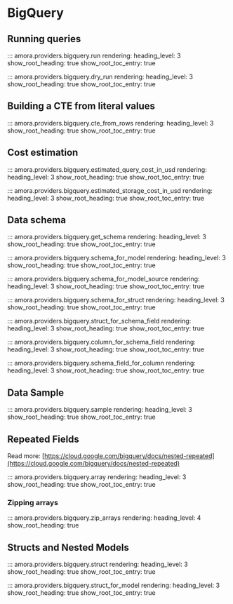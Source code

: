 # BigQuery

## Running queries

::: amora.providers.bigquery.run
    rendering:
        heading_level: 3
        show_root_heading: true
        show_root_toc_entry: true

::: amora.providers.bigquery.dry_run
    rendering:
        heading_level: 3
        show_root_heading: true
        show_root_toc_entry: true

## Building a CTE from literal values

::: amora.providers.bigquery.cte_from_rows
    rendering:
        heading_level: 3
        show_root_heading: true
        show_root_toc_entry: true

## Cost estimation

::: amora.providers.bigquery.estimated_query_cost_in_usd
    rendering:
        heading_level: 3
        show_root_heading: true
        show_root_toc_entry: true

::: amora.providers.bigquery.estimated_storage_cost_in_usd
    rendering:
        heading_level: 3
        show_root_heading: true
        show_root_toc_entry: true

## Data schema

::: amora.providers.bigquery.get_schema
    rendering:
        heading_level: 3
        show_root_heading: true
        show_root_toc_entry: true


::: amora.providers.bigquery.schema_for_model
    rendering:
        heading_level: 3
        show_root_heading: true
        show_root_toc_entry: true

::: amora.providers.bigquery.schema_for_model_source
    rendering:
        heading_level: 3
        show_root_heading: true
        show_root_toc_entry: true

::: amora.providers.bigquery.schema_for_struct
    rendering:
        heading_level: 3
        show_root_heading: true
        show_root_toc_entry: true

::: amora.providers.bigquery.struct_for_schema_field
    rendering:
        heading_level: 3
        show_root_heading: true
        show_root_toc_entry: true

::: amora.providers.bigquery.column_for_schema_field
    rendering:
        heading_level: 3
        show_root_heading: true
        show_root_toc_entry: true

::: amora.providers.bigquery.schema_field_for_column
    rendering:
        heading_level: 3
        show_root_heading: true
        show_root_toc_entry: true

## Data Sample

::: amora.providers.bigquery.sample
    rendering:
        heading_level: 3
        show_root_heading: true
        show_root_toc_entry: true

## Repeated Fields
Read more: [https://cloud.google.com/bigquery/docs/nested-repeated](https://cloud.google.com/bigquery/docs/nested-repeated)

::: amora.providers.bigquery.array
    rendering:
        heading_level: 3
        show_root_heading: true
        show_root_toc_entry: true

### Zipping arrays

::: amora.providers.bigquery.zip_arrays
    rendering:
        heading_level: 4
        show_root_heading: true

## Structs and Nested Models

::: amora.providers.bigquery.struct
    rendering:
        heading_level: 3
        show_root_heading: true
        show_root_toc_entry: true

::: amora.providers.bigquery.struct_for_model
    rendering:
        heading_level: 3
        show_root_heading: true
        show_root_toc_entry: true
